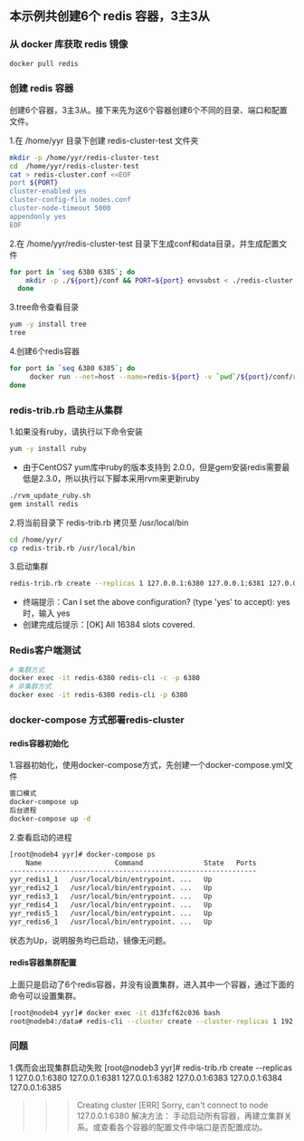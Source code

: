 ## 本示例共创建6个 redis 容器，3主3从
### 从 docker 库获取 redis 镜像
``` bash
docker pull redis
```
### 创建 redis 容器
创建6个容器，3主3从。接下来先为这6个容器创建6个不同的目录、端口和配置文件。

1.在 /home/yyr 目录下创建 redis-cluster-test 文件夹
``` bash
mkdir -p /home/yyr/redis-cluster-test
cd  /home/yyr/redis-cluster-test
cat > redis-cluster.conf <<EOF
port ${PORT}
cluster-enabled yes
cluster-config-file nodes.conf
cluster-node-timeout 5000
appendonly yes
EOF
```
2.在 /home/yyr/redis-cluster-test 目录下生成conf和data目录，并生成配置文件
``` bash
for port in `seq 6380 6385`; do 
    mkdir -p ./${port}/conf && PORT=${port} envsubst < ./redis-cluster.conf > ./${port}/conf/redis.conf && mkdir -p ./${port}/data;
  done
```
3.tree命令查看目录
``` bash
yum -y install tree
tree
```
4.创建6个redis容器
``` bash
for port in `seq 6380 6385`; do 
     docker run --net=host --name=redis-${port} -v `pwd`/${port}/conf/redis.conf:/usr/local/etc/redis/redis.conf -d redis:latest redis-server /usr/local/etc/redis/redis.conf; 
done
```
### redis-trib.rb 启动主从集群
1.如果没有ruby，请执行以下命令安装
``` bash
yum -y install ruby
```
* 由于CentOS7 yum库中ruby的版本支持到 2.0.0，但是gem安装redis需要最低是2.3.0，所以执行以下脚本采用rvm来更新ruby
``` bash
./rvm_update_ruby.sh
gem install redis
```
2.将当前目录下 redis-trib.rb 拷贝至 /usr/local/bin
``` bash
cd /home/yyr/
cp redis-trib.rb /usr/local/bin
```
3.启动集群
``` bash
redis-trib.rb create --replicas 1 127.0.0.1:6380 127.0.0.1:6381 127.0.0.1:6382 127.0.0.1:6383 127.0.0.1:6384 127.0.0.1:6385
```
* 终端提示：Can I set the above configuration? (type 'yes' to accept): yes时，输入 yes
* 创建完成后提示：[OK] All 16384 slots covered.
### Redis客户端测试
``` bash
# 集群方式
docker exec -it redis-6380 redis-cli -c -p 6380
# 非集群方式
docker exec -it redis-6380 redis-cli -p 6380
```
### docker-compose 方式部署redis-cluster
#### redis容器初始化
1.容器初始化，使用docker-compose方式，先创建一个docker-compose.yml文件
```bash
窗口模式
docker-compose up
后台进程
docker-compose up -d
```
2.查看启动的进程
```bash
[root@nodeb4 yyr]# docker-compose ps
    Name                  Command               State   Ports
-------------------------------------------------------------
yyr_redis1_1   /usr/local/bin/entrypoint. ...   Up           
yyr_redis2_1   /usr/local/bin/entrypoint. ...   Up           
yyr_redis3_1   /usr/local/bin/entrypoint. ...   Up           
yyr_redis4_1   /usr/local/bin/entrypoint. ...   Up           
yyr_redis5_1   /usr/local/bin/entrypoint. ...   Up           
yyr_redis6_1   /usr/local/bin/entrypoint. ...   Up           
```
状态为Up，说明服务均已启动，镜像无问题。
#### redis容器集群配置
上面只是启动了6个redis容器，并没有设置集群，进入其中一个容器，通过下面的命令可以设置集群。
```bash
[root@nodeb4 yyr]# docker exec -it d13fcf62c036 bash
root@nodeb4:/data# redis-cli --cluster create --cluster-replicas 1 192.168.100.64:8001 192.168.100.64:8002 192.168.100.64:8003 192.168.100.64:8004 192.168.100.64:8005 192.168.100.64:8006
```
### 问题
1.偶而会出现集群启动失败
[root@nodeb3 yyr]# redis-trib.rb create --replicas 1 127.0.0.1:6380 127.0.0.1:6381 127.0.0.1:6382 127.0.0.1:6383 127.0.0.1:6384 127.0.0.1:6385
>>> Creating cluster
[ERR] Sorry, can't connect to node 127.0.0.1:6380
解决方法：
手动启动所有容器，再建立集群关系。或查看各个容器的配置文件中端口是否配置成功。
